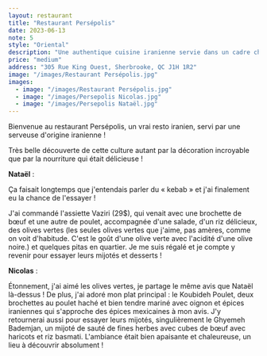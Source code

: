 ```yaml
---
layout: restaurant
title: "Restaurant Persépolis"
date: 2023-06-13
note: 5
style: "Oriental"
description: "Une authentique cuisine iranienne servie dans un cadre chaleureux et décoré avec soin"
price: "medium"
address: "305 Rue King Ouest, Sherbrooke, QC J1H 1R2"
image: "/images/Restaurant Persépolis.jpg"
images:
  - image: "/images/Restaurant Persépolis.jpg"
  - image: "/images/Persepolis Nicolas.jpg"
  - image: "/images/Persepolis Nataël.jpg"
---
```


Bienvenue au restaurant Persépolis, un vrai resto iranien, servi par une serveuse d'origine iranienne !

Très belle découverte de cette culture autant par la décoration incroyable que par la nourriture qui était délicieuse !

**Nataël** :

Ça faisait longtemps que j'entendais parler du « kebab » et j'ai finalement eu la chance de l'essayer !

J'ai commandé l'assiette Vaziri (29$), qui venait avec une brochette de bœuf et une autre de poulet, accompagnée d'une salade, d'un riz délicieux, des olives vertes (les seules olives vertes que j'aime, pas amères, comme on voit d'habitude. C'est le goût d'une olive verte avec l'acidité d'une olive noire.) et quelques pitas en quartier. Je me suis régalé et je compte y revenir pour essayer leurs mijotés et desserts !

**Nicolas** :

Étonnement, j'ai aimé les olives vertes, je partage le même avis que Nataël là-dessus ! De plus, j'ai adoré mon plat principal : le Koubideh Poulet, deux brochettes au poulet haché et bien tendre mariné avec oignon et épices iraniennes qui s'approche des épices mexicaines à mon avis. J'y retournerai aussi pour essayer leurs mijotés, singulièrement le Ghyemeh Bademjan, un mijoté de sauté de fines herbes avec cubes de bœuf avec haricots et riz basmati. L'ambiance était bien apaisante et chaleureuse, un lieu à découvrir absolument ! 